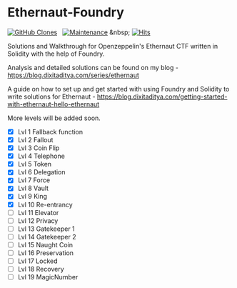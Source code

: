 # Ethernaut-Foundry

[![GitHub Clones](https://img.shields.io/badge/dynamic/json?color=success&label=Clone&query=count&url=https://gist.githubusercontent.com/az0mb13/e12cd243b128cacebb80bdf920e61de1/raw/clone.json&logo=github)](https://github.com/az0mb13/ethernaut-foundry)
&nbsp;
[![Maintenance](https://img.shields.io/badge/Maintained-yes-green.svg)]([https://github.com/az0mb13/ethernaut-foundry/graphs/commit-activity](https://github.com/az0mb13/ethernaut-foundry/graphs/commit-activity))
&nbsp;
[![Hits](https://hits.seeyoufarm.com/api/count/incr/badge.svg?url=https%3A%2F%2Fgithub.com%2Faz0mb13%2Fethernaut-foundry&count_bg=%238DBB06&title_bg=%23555555&icon=codeigniter.svg&icon_color=%23E7E7E7&title=Views&edge_flat=false)]([[https://github.com/az0mb13/ethernaut-foundry](https://github.com/az0mb13/ethernaut-foundry)](https://github.com/az0mb13/ethernaut-foundry))

Solutions and Walkthrough for Openzeppelin's Ethernaut CTF written in Solidity with the help of Foundry.

Analysis and detailed solutions can be found on my blog - https://blog.dixitaditya.com/series/ethernaut

A guide on how to set up and get started with using Foundry and Solidity to write solutions for Ethernaut - https://blog.dixitaditya.com/getting-started-with-ethernaut-hello-ethernaut

More levels will be added soon. 
- [x] Lvl 1 Fallback function
- [x] Lvl 2 Fallout
- [x] Lvl 3 Coin Flip
- [x] Lvl 4 Telephone
- [x] Lvl 5 Token
- [x] Lvl 6 Delegation
- [x] Lvl 7 Force
- [x] Lvl 8 Vault
- [x] Lvl 9 King
- [x] Lvl 10 Re-entrancy
- [ ] Lvl 11 Elevator
- [ ] Lvl 12 Privacy
- [ ] Lvl 13 Gatekeeper 1
- [ ] Lvl 14 Gatekeeper 2
- [ ] Lvl 15 Naught Coin
- [ ] Lvl 16 Preservation
- [ ] Lvl 17 Locked
- [ ] Lvl 18 Recovery
- [ ] Lvl 19 MagicNumber
